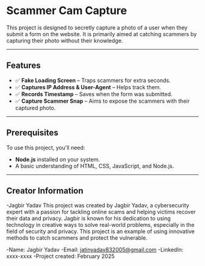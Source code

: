 # Scammer Cam Capture

This project is designed to secretly capture a photo of a user when they submit a form on the website. It is primarily aimed at catching scammers by capturing their photo without their knowledge.

---

## Features

- ✅ **Fake Loading Screen** – Traps scammers for extra seconds.
- ✅ **Captures IP Address & User-Agent** – Helps track them.
- ✅ **Records Timestamp** – Saves when the form was submitted.
- ✅ **Capture Scammer Snap** – Aims to expose the scammers with their captured photo.

---

## Prerequisites

To use this project, you'll need:

- **Node.js** installed on your system.
- A basic understanding of HTML, CSS, JavaScript, and Node.js.

---

## Creator Information
-Jagbir Yadav
 This project was created by Jagbir Yadav, a cybersecurity expert with a passion for tackling online scams and helping victims recover their data and privacy. Jagbir is known for his dedication to using technology in creative ways to solve real-world problems, especially in the field of security and privacy. This project is an example of using innovative methods to catch scammers and protect the vulnerable.

-Name: Jagbir Yadav
-Email: jatinyadav832005@gmail.com
-LinkedIn: xxxx-xxxx
-Project created: February 2025
